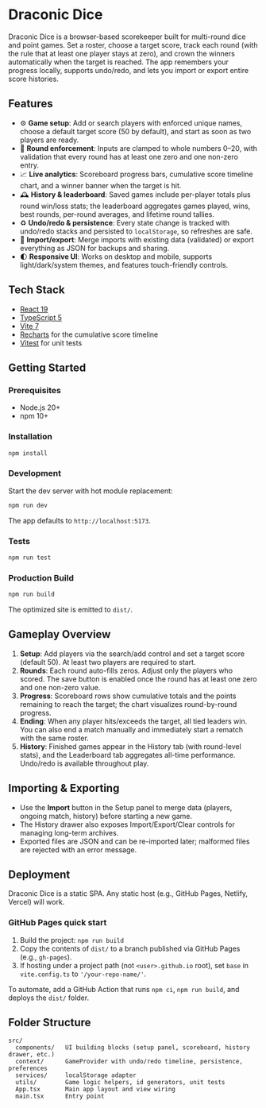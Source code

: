 # Draconic Dice

Draconic Dice is a browser-based scorekeeper built for multi-round dice and point games. Set a roster, choose a target score, track each round (with the rule that at least one player stays at zero), and crown the winners automatically when the target is reached. The app remembers your progress locally, supports undo/redo, and lets you import or export entire score histories.

## Features

- ⚙️ **Game setup**: Add or search players with enforced unique names, choose a default target score (50 by default), and start as soon as two players are ready.
- 🎯 **Round enforcement**: Inputs are clamped to whole numbers 0–20, with validation that every round has at least one zero and one non-zero entry.
- 📈 **Live analytics**: Scoreboard progress bars, cumulative score timeline chart, and a winner banner when the target is hit.
- 🕰️ **History & leaderboard**: Saved games include per-player totals plus round win/loss stats; the leaderboard aggregates games played, wins, best rounds, per-round averages, and lifetime round tallies.
- ♻️ **Undo/redo & persistence**: Every state change is tracked with undo/redo stacks and persisted to `localStorage`, so refreshes are safe.
- 🔄 **Import/export**: Merge imports with existing data (validated) or export everything as JSON for backups and sharing.
- 🌓 **Responsive UI**: Works on desktop and mobile, supports light/dark/system themes, and features touch-friendly controls.

## Tech Stack

- [React 19](https://react.dev/)
- [TypeScript 5](https://www.typescriptlang.org/)
- [Vite 7](https://vitejs.dev/)
- [Recharts](https://recharts.org/) for the cumulative score timeline
- [Vitest](https://vitest.dev/) for unit tests

## Getting Started

### Prerequisites

- Node.js 20+
- npm 10+

### Installation

```bash
npm install
```

### Development

Start the dev server with hot module replacement:

```bash
npm run dev
```

The app defaults to `http://localhost:5173`.

### Tests

```bash
npm run test
```

### Production Build

```bash
npm run build
```

The optimized site is emitted to `dist/`.

## Gameplay Overview

1. **Setup**: Add players via the search/add control and set a target score (default 50). At least two players are required to start.
2. **Rounds**: Each round auto-fills zeros. Adjust only the players who scored. The save button is enabled once the round has at least one zero and one non-zero value.
3. **Progress**: Scoreboard rows show cumulative totals and the points remaining to reach the target; the chart visualizes round-by-round progress.
4. **Ending**: When any player hits/exceeds the target, all tied leaders win. You can also end a match manually and immediately start a rematch with the same roster.
5. **History**: Finished games appear in the History tab (with round-level stats), and the Leaderboard tab aggregates all-time performance. Undo/redo is available throughout play.

## Importing & Exporting

- Use the **Import** button in the Setup panel to merge data (players, ongoing match, history) before starting a new game.
- The History drawer also exposes Import/Export/Clear controls for managing long-term archives.
- Exported files are JSON and can be re-imported later; malformed files are rejected with an error message.

## Deployment

Draconic Dice is a static SPA. Any static host (e.g., GitHub Pages, Netlify, Vercel) will work.

### GitHub Pages quick start

1. Build the project: `npm run build`
2. Copy the contents of `dist/` to a branch published via GitHub Pages (e.g., `gh-pages`).
3. If hosting under a project path (not `<user>.github.io` root), set `base` in `vite.config.ts` to `'/your-repo-name/'`.

To automate, add a GitHub Action that runs `npm ci`, `npm run build`, and deploys the `dist/` folder.

## Folder Structure

```
src/
  components/   UI building blocks (setup panel, scoreboard, history drawer, etc.)
  context/      GameProvider with undo/redo timeline, persistence, preferences
  services/     localStorage adapter
  utils/        Game logic helpers, id generators, unit tests
  App.tsx       Main app layout and view wiring
  main.tsx      Entry point
```

